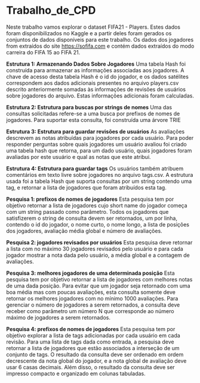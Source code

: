 # Trabalho_de_CPD
Neste trabalho vamos explorar o dataset FIFA21 - Players. Estes dados foram disponibilizados no Kaggle e a partir deles foram gerados os conjuntos de dados disponíveis para este trabalho. Os dados dos jogadores from extraídos do site https://sofifa.com e contém dados extraídos do modo carreira do FIFA 15 ao FIFA 21. 

**Estrutura 1: Armazenando Dados Sobre Jogadores**
Uma tabela Hash foi construída para armazenar as informações associadas aos jogadores. A chave de acesso desta tabela Hash é o id do jogador, e os dados satélites correspondem aos dados adicionais presentes no arquivo players.csv descrito anteriormente somadas às informações de revisões de usuários sobre jogadores do arquivo. Estas informações adicionais foram calculadas. 
 
**Estrutura 2: Estrutura para buscas por strings de nomes**
Uma das consultas solicitadas refere-se a uma busca por prefixos de nomes de jogadores. Para suportar esta consulta, foi construída uma árvore TRIE
 
**Estrutura 3: Estrutura para guardar revisões de usuários**
As avaliações descrevem as notas atribuídas para jogadores por cada usuário. Para poder responder perguntas sobre quais jogadores um usuário avaliou foi criado uma tabela hash que retorna, para um dado usuário, quais jogadores foram avaliadas por este usuário e qual as notas que este atribui.

**Estrutura 4: Estrutura para guardar tags**
Os usuários também atribuem comentários em texto livre sobre jogadores no arquivo tags.csv. A estrutura usada foi a tabela Hash que suporta consultas por um string contendo uma tag, e retornar a lista de jogadores que foram atribuídos esta tag.

**Pesquisa 1: prefixos de nomes de jogadores**
Esta pesquisa tem por objetivo retornar a lista de jogadores cujo short name do jogador começa com um string passado como parâmetro. Todos os jogadores que satisfizerem o string de consulta devem ser retornados, um por linha, contendo o id do jogador, o nome curto, o nome longo, a lista de posições dos jogadores, avaliação média global e número de avaliações.
 
**Pesquisa 2: jogadores revisados por usuários**
Esta pesquisa deve retornar a lista com no máximo 30 jogadores revisados pelo usuário e para cada jogador mostrar a nota dada pelo usuário, a média global e a contagem de avaliações. 
 
**Pesquisa 3: melhores jogadores de uma determinada posição**
Esta pesquisa tem por objetivo retornar a lista de jogadores com melhores notas de uma dada posição. Para evitar que um jogador seja retornado com uma boa média mas com poucas avaliações, esta consulta somente deve retornar os melhores jogadores com no mínimo 1000 avaliações. Para gerenciar o número de jogadores a serem retornados, a consulta deve receber como parâmetro um número N que corresponde ao número máximo de jogadores a serem retornados. 

**Pesquisa 4: prefixos de nomes de jogadores**
Esta pesquisa tem por objetivo explorar a lista de tags adicionadas por cada usuário em cada revisão. Para uma lista de tags dada como entrada, a pesquisa deve retornar a lista de jogadores que estão associados a interseção de um conjunto de tags. O resultado da consulta deve ser ordenado em ordem decrescente da nota global do jogador, e a nota global de avaliação deve usar 6 casas decimais. Além disso, o resultado da consulta deve ser impresso compacto e organizado em colunas tabuladas.
